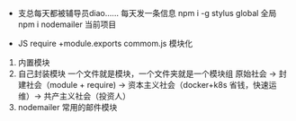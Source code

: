 - 支总每天都被辅导员diao......
 每天发一条信息
 npm i -g stylus global 全局                           
 npm i nodemailer    当前项目                            


 - JS require +module.exports 
 commom.js 模块化
 1. 内置模块
 2. 自己封装模块 一个文件就是模块，一个文件夹就是一个模块组
     原始社会 -> 封建社会（module + require) -> 资本主义社会（docker+k8s 省钱，快速运维）-> 共产主义社会（投资人）    
 3. nodemailer 常用的邮件模块                                                   